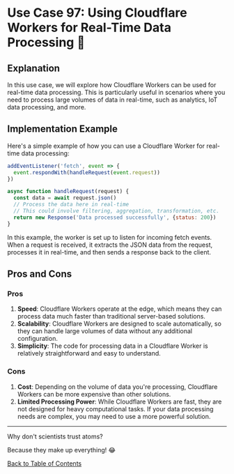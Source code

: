 # Use Case 97: Using Cloudflare Workers for Real-Time Data Processing 🚀

## Explanation

In this use case, we will explore how Cloudflare Workers can be used for real-time data processing. This is particularly useful in scenarios where you need to process large volumes of data in real-time, such as analytics, IoT data processing, and more. 

## Implementation Example

Here's a simple example of how you can use a Cloudflare Worker for real-time data processing:

```javascript
addEventListener('fetch', event => {
  event.respondWith(handleRequest(event.request))
})

async function handleRequest(request) {
  const data = await request.json()
  // Process the data here in real-time
  // This could involve filtering, aggregation, transformation, etc.
  return new Response('Data processed successfully', {status: 200})
}
```

In this example, the worker is set up to listen for incoming fetch events. When a request is received, it extracts the JSON data from the request, processes it in real-time, and then sends a response back to the client.

## Pros and Cons

### Pros

1. **Speed**: Cloudflare Workers operate at the edge, which means they can process data much faster than traditional server-based solutions.
2. **Scalability**: Cloudflare Workers are designed to scale automatically, so they can handle large volumes of data without any additional configuration.
3. **Simplicity**: The code for processing data in a Cloudflare Worker is relatively straightforward and easy to understand.

### Cons

1. **Cost**: Depending on the volume of data you're processing, Cloudflare Workers can be more expensive than other solutions.
2. **Limited Processing Power**: While Cloudflare Workers are fast, they are not designed for heavy computational tasks. If your data processing needs are complex, you may need to use a more powerful solution.

---

Why don't scientists trust atoms? 

Because they make up everything! 😂

[Back to Table of Contents](../table_of_contents.md)